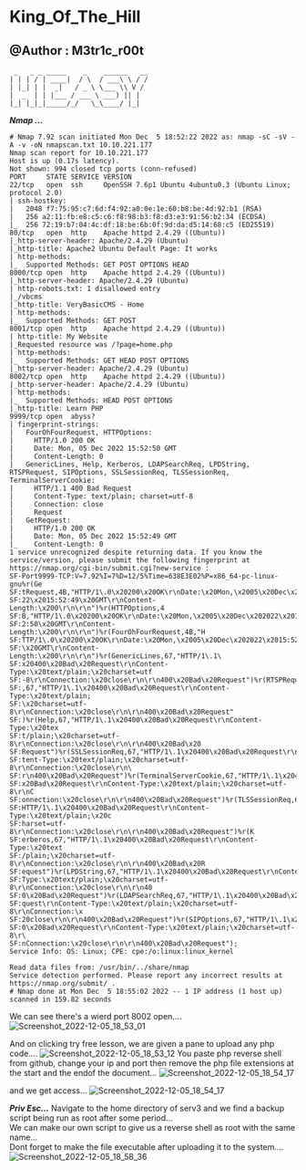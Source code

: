 # King_Of_The_Hill
## @Author : M3tr1c_r00t
```
 _   _ _ _____    _    ______   __
| | | / | ____|  / \  / ___\ \ / /
| |_| | |  _|   / _ \ \___ \\ V / 
|  _  | | |___ / ___ \ ___) || |  
|_| |_|_|_____/_/   \_\____/ |_|  

```

_**Nmap ...**_
```
# Nmap 7.92 scan initiated Mon Dec  5 18:52:22 2022 as: nmap -sC -sV -A -v -oN nmapscan.txt 10.10.221.177
Nmap scan report for 10.10.221.177
Host is up (0.17s latency).
Not shown: 994 closed tcp ports (conn-refused)
PORT     STATE SERVICE VERSION
22/tcp   open  ssh     OpenSSH 7.6p1 Ubuntu 4ubuntu0.3 (Ubuntu Linux; protocol 2.0)
| ssh-hostkey: 
|   2048 f7:75:95:c7:6d:f4:92:a0:0e:1e:60:b8:be:4d:92:b1 (RSA)
|   256 a2:11:fb:e8:c5:c6:f8:98:b3:f8:d3:e3:91:56:b2:34 (ECDSA)
|_  256 72:19:b7:04:4c:df:18:be:6b:0f:9d:da:d5:14:68:c5 (ED25519)
80/tcp   open  http    Apache httpd 2.4.29 ((Ubuntu))
|_http-server-header: Apache/2.4.29 (Ubuntu)
|_http-title: Apache2 Ubuntu Default Page: It works
| http-methods: 
|_  Supported Methods: GET POST OPTIONS HEAD
8000/tcp open  http    Apache httpd 2.4.29 ((Ubuntu))
|_http-server-header: Apache/2.4.29 (Ubuntu)
| http-robots.txt: 1 disallowed entry 
|_/vbcms
|_http-title: VeryBasicCMS - Home
| http-methods: 
|_  Supported Methods: GET POST
8001/tcp open  http    Apache httpd 2.4.29 ((Ubuntu))
| http-title: My Website
|_Requested resource was /?page=home.php
| http-methods: 
|_  Supported Methods: GET HEAD POST OPTIONS
|_http-server-header: Apache/2.4.29 (Ubuntu)
8002/tcp open  http    Apache httpd 2.4.29 ((Ubuntu))
|_http-server-header: Apache/2.4.29 (Ubuntu)
| http-methods: 
|_  Supported Methods: HEAD POST OPTIONS
|_http-title: Learn PHP
9999/tcp open  abyss?
| fingerprint-strings: 
|   FourOhFourRequest, HTTPOptions: 
|     HTTP/1.0 200 OK
|     Date: Mon, 05 Dec 2022 15:52:50 GMT
|     Content-Length: 0
|   GenericLines, Help, Kerberos, LDAPSearchReq, LPDString, RTSPRequest, SIPOptions, SSLSessionReq, TLSSessionReq, TerminalServerCookie: 
|     HTTP/1.1 400 Bad Request
|     Content-Type: text/plain; charset=utf-8
|     Connection: close
|     Request
|   GetRequest: 
|     HTTP/1.0 200 OK
|     Date: Mon, 05 Dec 2022 15:52:49 GMT
|_    Content-Length: 0
1 service unrecognized despite returning data. If you know the service/version, please submit the following fingerprint at https://nmap.org/cgi-bin/submit.cgi?new-service :
SF-Port9999-TCP:V=7.92%I=7%D=12/5%Time=638E3E02%P=x86_64-pc-linux-gnu%r(Ge
SF:tRequest,4B,"HTTP/1\.0\x20200\x20OK\r\nDate:\x20Mon,\x2005\x20Dec\x2020
SF:22\x2015:52:49\x20GMT\r\nContent-Length:\x200\r\n\r\n")%r(HTTPOptions,4
SF:B,"HTTP/1\.0\x20200\x20OK\r\nDate:\x20Mon,\x2005\x20Dec\x202022\x2015:5
SF:2:50\x20GMT\r\nContent-Length:\x200\r\n\r\n")%r(FourOhFourRequest,4B,"H
SF:TTP/1\.0\x20200\x20OK\r\nDate:\x20Mon,\x2005\x20Dec\x202022\x2015:52:50
SF:\x20GMT\r\nContent-Length:\x200\r\n\r\n")%r(GenericLines,67,"HTTP/1\.1\
SF:x20400\x20Bad\x20Request\r\nContent-Type:\x20text/plain;\x20charset=utf
SF:-8\r\nConnection:\x20close\r\n\r\n400\x20Bad\x20Request")%r(RTSPRequest
SF:,67,"HTTP/1\.1\x20400\x20Bad\x20Request\r\nContent-Type:\x20text/plain;
SF:\x20charset=utf-8\r\nConnection:\x20close\r\n\r\n400\x20Bad\x20Request"
SF:)%r(Help,67,"HTTP/1\.1\x20400\x20Bad\x20Request\r\nContent-Type:\x20tex
SF:t/plain;\x20charset=utf-8\r\nConnection:\x20close\r\n\r\n400\x20Bad\x20
SF:Request")%r(SSLSessionReq,67,"HTTP/1\.1\x20400\x20Bad\x20Request\r\nCon
SF:tent-Type:\x20text/plain;\x20charset=utf-8\r\nConnection:\x20close\r\n\
SF:r\n400\x20Bad\x20Request")%r(TerminalServerCookie,67,"HTTP/1\.1\x20400\
SF:x20Bad\x20Request\r\nContent-Type:\x20text/plain;\x20charset=utf-8\r\nC
SF:onnection:\x20close\r\n\r\n400\x20Bad\x20Request")%r(TLSSessionReq,67,"
SF:HTTP/1\.1\x20400\x20Bad\x20Request\r\nContent-Type:\x20text/plain;\x20c
SF:harset=utf-8\r\nConnection:\x20close\r\n\r\n400\x20Bad\x20Request")%r(K
SF:erberos,67,"HTTP/1\.1\x20400\x20Bad\x20Request\r\nContent-Type:\x20text
SF:/plain;\x20charset=utf-8\r\nConnection:\x20close\r\n\r\n400\x20Bad\x20R
SF:equest")%r(LPDString,67,"HTTP/1\.1\x20400\x20Bad\x20Request\r\nContent-
SF:Type:\x20text/plain;\x20charset=utf-8\r\nConnection:\x20close\r\n\r\n40
SF:0\x20Bad\x20Request")%r(LDAPSearchReq,67,"HTTP/1\.1\x20400\x20Bad\x20Re
SF:quest\r\nContent-Type:\x20text/plain;\x20charset=utf-8\r\nConnection:\x
SF:20close\r\n\r\n400\x20Bad\x20Request")%r(SIPOptions,67,"HTTP/1\.1\x2040
SF:0\x20Bad\x20Request\r\nContent-Type:\x20text/plain;\x20charset=utf-8\r\
SF:nConnection:\x20close\r\n\r\n400\x20Bad\x20Request");
Service Info: OS: Linux; CPE: cpe:/o:linux:linux_kernel

Read data files from: /usr/bin/../share/nmap
Service detection performed. Please report any incorrect results at https://nmap.org/submit/ .
# Nmap done at Mon Dec  5 18:55:02 2022 -- 1 IP address (1 host up) scanned in 159.82 seconds

```
We can see there's a wierd port 8002 open....
![Screenshot_2022-12-05_18_53_01](https://user-images.githubusercontent.com/99975622/207177925-9e11cf8c-1ef7-42e5-843e-1c28b7dd48e5.png)

And on clicking try free lesson, we are given a pane to upload any php code....
![Screenshot_2022-12-05_18_53_12](https://user-images.githubusercontent.com/99975622/207178104-2d5d3637-fd94-418c-9a7b-6a82a4db5717.png)
You paste php reverse shell from github, change your ip and port then remove the php file extensions at the start and the endof the document...
![Screenshot_2022-12-05_18_54_17](https://user-images.githubusercontent.com/99975622/207178469-faca48ff-9b57-43a6-9d76-6fb7546e7084.png)

and we get access...
![Screenshot_2022-12-05_18_54_17](https://user-images.githubusercontent.com/99975622/207178469-faca48ff-9b57-43a6-9d76-6fb7546e7084.png)

_**Priv Esc...**_
Navigate to the home directory of serv3 and we find a backup script being run as root after some period...
<br> We can make our own script to give us a reverse shell as root with the same name...
<br>Dont forget to make the file executable after uploading it to the system....
![Screenshot_2022-12-05_18_58_36](https://user-images.githubusercontent.com/99975622/207181123-eb909ddf-74fc-4aaa-a664-e670aa4274be.png)


